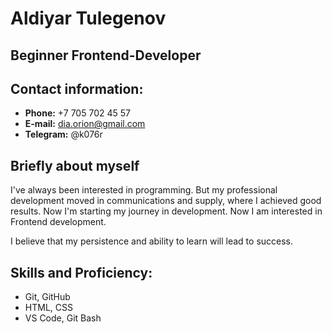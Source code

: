 # Aldiyar Tulegenov

## Beginner Frontend-Developer
## Contact information:

* **Phone:** +7 705 702 45 57
* **E-mail:** dia.orion@gmail.com
* **Telegram:** @k076r
## Briefly about myself

I've always been interested in programming. But my professional development moved in communications and supply, where I achieved good results. Now I'm starting my journey in development. Now I am interested in Frontend development.

I believe that my persistence and ability to learn will lead to success.

## Skills and Proficiency:
* Git, GitHub
* HTML, CSS
* VS Code, Git Bash